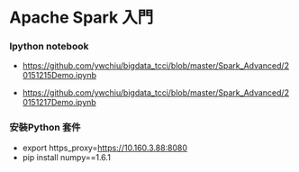 ﻿# Apache Spark 入門



### Ipython notebook

- https://github.com/ywchiu/bigdata_tcci/blob/master/Spark_Advanced/20151215Demo.ipynb

- https://github.com/ywchiu/bigdata_tcci/blob/master/Spark_Advanced/20151217Demo.ipynb



### 安裝Python 套件
- export https_proxy=https://10.160.3.88:8080
- pip install numpy==1.6.1